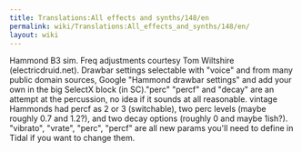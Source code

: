 ```yaml
---
title: Translations:All effects and synths/148/en
permalink: wiki/Translations:All_effects_and_synths/148/en/
layout: wiki
---
```


Hammond B3 sim. Freq adjustments courtesy Tom Wiltshire
(electricdruid.net). Drawbar settings selectable with "voice" and from
many public domain sources, Google "Hammond drawbar settings" and add
your own in the big SelectX block (in SC)."perc" "percf" and "decay" are
an attempt at the percussion, no idea if it sounds at all reasonable.
vintage Hammonds had percf as 2 or 3 (switchable), two perc levels
(maybe roughly 0.7 and 1.2?), and two decay options (roughly 0 and maybe
1ish?). "vibrato", "vrate", "perc", "percf" are all new params you'll
need to define in Tidal if you want to change them.
